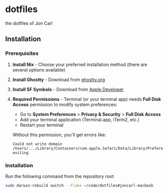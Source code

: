 # dotfiles
the dotfiles of Jon Carl

## Installation

### Prerequisites
1. **Install Nix** - Choose your preferred installation method (there are several options available)
2. **Install Ghostty** - Download from [ghostty.org](https://ghostty.org)
3. **Install SF Symbols** - Download from [Apple Developer](https://developer.apple.com/sf-symbols/)
4. **Required Permissions** - Terminal (or your terminal app) needs **Full Disk Access** permission to modify system preferences:
   - Go to **System Preferences** > **Privacy & Security** > **Full Disk Access**
   - Add your terminal application (Terminal.app, iTerm2, etc.)
   - Restart your terminal

   Without this permission, you'll get errors like:
   ```
   Could not write domain /Users/.../Library/Containers/com.apple.Safari/Data/Library/Preferences/com.apple.Safari; exiting
   ```

### Installation
Run the following command from the repository root:
```bash
sudo darwin-rebuild switch --flake ~/code/dotfiles#joncarl-macbook
```

